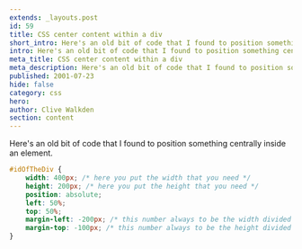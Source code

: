 ```yaml
---
extends: _layouts.post
id: 59
title: CSS center content within a div
short_intro: Here's an old bit of code that I found to position something centrally inside an element.
intro: Here's an old bit of code that I found to position something centrally inside an element.
meta_title: CSS center content within a div
meta_description: Here's an old bit of code that I found to position something centrally inside an element.
published: 2001-07-23
hide: false
category: css
hero:
author: Clive Walkden
section: content
---
```


Here's an old bit of code that I found to position something centrally inside an element.

```css
#idOfTheDiv {
    width: 400px; /* here you put the width that you need */
    height: 200px; /* here you put the height that you need */
    position: absolute;
    left: 50%;
    top: 50%;
    margin-left: -200px; /* this number always to be the width divided two in negative */
    margin-top: -100px; /* this number always to be the height divided two in negative */
}
```

